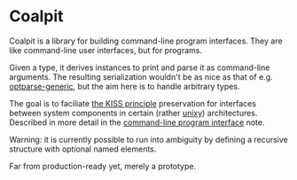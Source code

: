 # Coalpit

Coalpit is a library for building command-line program
interfaces. They are like command-line user interfaces, but for
programs.

Given a type, it derives instances to print and parse it as
command-line arguments. The resulting serialization wouldn't be as
nice as that of
e.g.
[optparse-generic](https://hackage.haskell.org/package/optparse-generic),
but the aim here is to handle arbitrary types.

The goal is to
faciliate
[the KISS principle](https://en.wikipedia.org/wiki/KISS_principle)
preservation for interfaces between system components in certain
(rather [unixy](https://en.wikipedia.org/wiki/Unix_philosophy))
architectures. Described in more detail in
the
[command-line program interface](https://defanor.uberspace.net/notes/command-line-program-interface.html) note.

Warning: it is currently possible to run into ambiguity by defining a
recursive structure with optional named elements.

Far from production-ready yet, merely a prototype.
